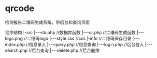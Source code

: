 # qrcode
检测报告二维码生成系统，带后台和查询页面

程序结构
|-src
   |---db.php  //数据库函数
   |---qr.php  //二维码生成函数
   |---logo.png  //二维码logo
   |---style.css //css
|-info           //二维码保存目录
|---index.php    //信息录入
|---query.php    //信息查询
|---login.php    //后台登入
|---search.php   //后台查询
|---delete.php   //后台删除
